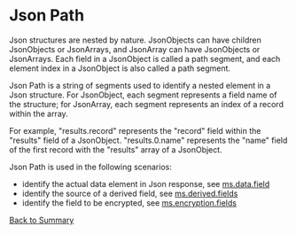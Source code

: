 # Json Path

Json structures are nested by nature. JsonObjects can have children JsonObjects or JsonArrays, and JsonArray
can have JsonObjects or JsonArrays. Each field in a JsonObject is called a path segment, and each element index
in a JsonObject is also called a path segment. 

Json Path is a string of segments used to identify a nested element in a Json structure. For JsonObject,
each segment represents a field name of the structure; for JsonArray, each segment represents an index of
a record within the array.

For example, "results.record" represents the "record" field within the "results" field of a JsonObject. 
"results.0.name" represents the "name" field of the first record with the "results" array of a JsonObject.

Json Path is used in the following scenarios:
- identify the actual data element in Json response, see [ms.data.field](../parameters/ms.data.field.md)
- identify the source of a derived field, see [ms.derived.fields](../parameters/ms.derived.fields.md)
- identify the field to be encrypted, see [ms.encryption.fields](../parameters/ms.encryption.fields.md)

[Back to Summary](summary.md#job-pattern) 